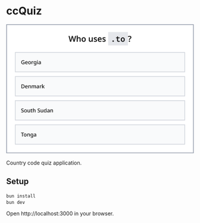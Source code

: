 # ccQuiz

<img src=https://raw.githubusercontent.com/26d0/ccquiz/refs/heads/main/public/thumbnail.png></img>

Country code quiz application.

## Setup

```bash
bun install
bun dev
```

Open http://localhost:3000 in your browser.
